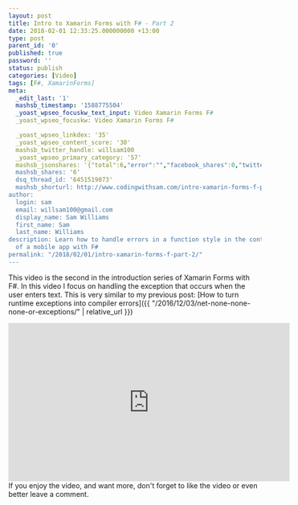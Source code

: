 ```yaml
---
layout: post
title: Intro to Xamarin Forms with F# - Part 2
date: 2018-02-01 12:33:25.000000000 +13:00
type: post
parent_id: '0'
published: true
password: ''
status: publish
categories: [Video]
tags: [F#, XamarinForms]
meta:
  _edit_last: '1'
  mashsb_timestamp: '1588775504'
  _yoast_wpseo_focuskw_text_input: Video Xamarin Forms F#
  _yoast_wpseo_focuskw: Video Xamarin Forms F#

  _yoast_wpseo_linkdex: '35'
  _yoast_wpseo_content_score: '30'
  mashsb_twitter_handle: willsam100
  _yoast_wpseo_primary_category: '57'
  mashsb_jsonshares: '{"total":6,"error":"","facebook_shares":0,"twitter":6,"facebook_total":0,"facebook_likes":0,"facebook_comments":0}'
  mashsb_shares: '6'
  dsq_thread_id: '6451519073'
  mashsb_shorturl: http://www.codingwithsam.com/intro-xamarin-forms-f-part-2/
author:
  login: sam
  email: willsam100@gmail.com
  display_name: Sam Williams
  first_name: Sam
  last_name: Williams
description: Learn how to handle errors in a function style in the context
  of a mobile app with F#
permalink: "/2018/02/01/intro-xamarin-forms-f-part-2/"
---
```

This video is the second in the introduction series of Xamarin Forms with F#.
In this video I focus on handling the exception that occurs when the user enters text.
This is very similar to my previous post: [How to turn runtime exceptions into compiler errors]({{ "/2016/12/03/net-none-none-none-or-exceptions/" | relative_url }})
<iframe width="560" height="315" src="https://www.youtube.com/embed/W1Rymk1ugIw" frameborder="0" allow="autoplay; encrypted-media" allowfullscreen></iframe>
If you enjoy the video, and want more, don't forget to like the video or even better leave a comment.
